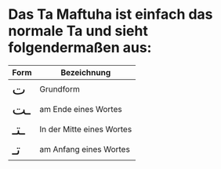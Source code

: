 # Das Ta Maftuha ist einfach das normale Ta und sieht folgendermaßen aus:

| Form | Bezeichnung |
| --- | --- |
| <span style="font-size: 22pt">ت</span> | Grundform |
| <span style="font-size: 22pt">ـت</span> | am Ende eines Wortes |
| <span style="font-size: 22pt">ـتـ</span> | In der Mitte eines Wortes |
| <span style="font-size: 22pt">تـ</span> | am Anfang eines Wortes |